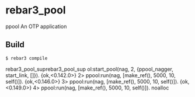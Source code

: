 rebar3_pool
=====

ppool An OTP application

Build
-----

    $ rebar3 compile

rebar3_pool_suprebar3_pool_sup
ol:start_pool(nag, 2, {ppool_nagger, start_link, []}).
{ok,<0.142.0>}
2> ppool:run(nag, [make_ref(), 5000, 10, self()]).
{ok,<0.146.0>}
3> ppool:run(nag, [make_ref(), 5000, 10, self()]).
{ok,<0.149.0>}
4> ppool:run(nag, [make_ref(), 5000, 10, self()]).
noalloc

